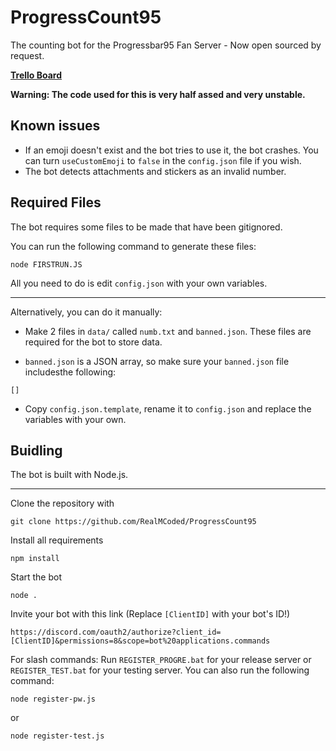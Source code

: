 # ProgressCount95

The counting bot for the Progressbar95 Fan Server - Now open sourced by request.

**[Trello Board](https://trello.com/b/WMZYOuTd/progresscount95)**

**Warning: The code used for this is very half assed and very unstable.**

## Known issues

- If an emoji doesn't exist and the bot tries to use it, the bot crashes. You can turn `useCustomEmoji` to `false` in the `config.json` file if you wish.
- The bot detects attachments and stickers as an invalid number.

## Required Files

The bot requires some files to be made that have been gitignored.

You can run the following command to generate these files:
```
node FIRSTRUN.JS
```

All you need to do is edit `config.json` with your own variables.

---

Alternatively, you can do it manually:

- Make 2 files in `data/` called `numb.txt` and `banned.json`. These files are required for the bot to store data.

- `banned.json` is a JSON array, so make sure your `banned.json` file includesthe following:
```
[]
```

- Copy `config.json.template`, rename it to `config.json` and replace the variables with your own.

## Buidling

The bot is built with Node.js.

---

Clone the repository with
```
git clone https://github.com/RealMCoded/ProgressCount95
```

Install all requirements
```
npm install
```

Start the bot
```
node .
```

Invite your bot with this link (Replace `[ClientID]` with your bot's ID!)
```
https://discord.com/oauth2/authorize?client_id=[ClientID]&permissions=8&scope=bot%20applications.commands
```

For slash commands: Run `REGISTER_PROGRE.bat` for your release server or `REGISTER_TEST.bat` for your testing server. You can also run the following command:
```
node register-pw.js
```
or
```
node register-test.js
```
